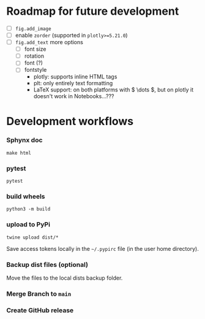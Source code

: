 # Roadmap for future development

- [ ] `fig.add_image`
- [ ] enable `zorder` (supported in `plotly>=5.21.0`)
- [ ] `fig.add_text` more options
    - [ ] font size
    - [ ] rotation
    - [ ] font (?)
    - [ ] fontstyle
        - plotly: supports inline HTML tags
        - plt: only entirely text formatting
        - LaTeX support: on both platforms with $ \dots $, but on plotly it doesn't work in Notebooks...???


# Development workflows


### Sphynx doc

```make html```


### pytest

```pytest```


### build wheels

```python3 -m build```


### upload to PyPi

```twine upload dist/*```

Save access tokens locally in the `~/.pypirc` file (in the user home directory).


### Backup dist files (optional)

Move the files to the local dists backup folder.


### Merge Branch to `main`


### Create GitHub release
